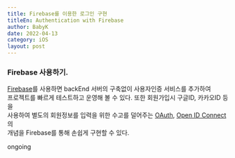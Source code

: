 ```yaml
---
title: Firebase를 이용한 로그인 구현
titleEn: Authentication with Firebase
author: BabyK
date: 2022-04-13
category: iOS
layout: post
---
```


### Firebase 사용하기.
[Firebase][1]를 사용하면 backEnd 서버의 구축없이 사용자인증 서비스를 추가하여  
프로젝트를 빠르게 테스트하고 운영해 볼 수 있다. 또한 회원가입시 구글ID, 카카오ID 등을  
사용하여 별도의 회원정보를 입력을 위한 수고를 덜어주는 [OAuth][2], [Open ID Connect][3]의  
개념을 Firebase를 통해 손쉽게 구현할 수 있다.

ongoing

[1]: https://firebase.google.com/docs/auth
[2]: https://en.wikipedia.org/wiki/OAuth
[3]: https://en.wikipedia.org/wiki/OpenID
